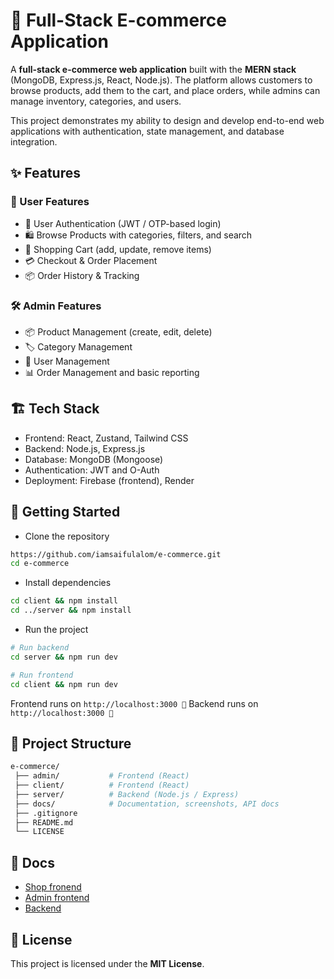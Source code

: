 # 🛒 Full-Stack E-commerce Application

A **full-stack e-commerce web application** built with the **MERN stack** (MongoDB, Express.js, React, Node.js).
The platform allows customers to browse products, add them to the cart, and place orders, while admins can manage inventory, categories, and users.

This project demonstrates my ability to design and develop end-to-end web applications with authentication, state management, and database integration.

## ✨ Features
### 👤 User Features

- 🔐 User Authentication (JWT / OTP-based login)
- 🛍 Browse Products with categories, filters, and search
- 🛒 Shopping Cart (add, update, remove items)
- 💳 Checkout & Order Placement
- 📦 Order History & Tracking

### 🛠 Admin Features

- 📦 Product Management (create, edit, delete)
- 🏷 Category Management
- 👥 User Management
- 📊 Order Management and basic reporting

## 🏗 Tech Stack

- Frontend: React, Zustand, Tailwind CSS
- Backend: Node.js, Express.js
- Database: MongoDB (Mongoose)
- Authentication: JWT and O-Auth
- Deployment: Firebase (frontend), Render

## 🚀 Getting Started

- Clone the repository

```bash 
https://github.com/iamsaifulalom/e-commerce.git
cd e-commerce
```
- Install dependencies

```bash 
cd client && npm install
cd ../server && npm install
```

- Run the project

```bash 
# Run backend
cd server && npm run dev

# Run frontend
cd client && npm run dev
```

Frontend runs on ``http://localhost:3000 🎉``
Backend runs on ``http://localhost:3000 🎉``

## 📂 Project Structure

```bash
e-commerce/
 ├── admin/           # Frontend (React)
 ├── client/          # Frontend (React)
 ├── server/          # Backend (Node.js / Express)
 ├── docs/            # Documentation, screenshots, API docs
 ├── .gitignore
 ├── README.md
 └── LICENSE
```
## 📖 Docs

- [Shop fronend](/client/README.md)
- [Admin frontend](/admin/README.md)
- [Backend](/server/README.md)

## 📜 License

This project is licensed under the **MIT License**.